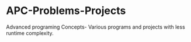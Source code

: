 # APC-Problems-Projects
Advanced programing Concepts- Various programs and projects with less runtime complexity. 
